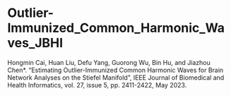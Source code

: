 # Outlier-Immunized_Common_Harmonic_Waves_JBHI
Hongmin Cai, Huan Liu, Defu Yang, Guorong Wu, Bin Hu, and Jiazhou Chen*. “Estimating Outlier-Immunized Common Harmonic Waves for Brain Network Analyses on the Stiefel Manifold”, IEEE Journal of Biomedical and Health Informatics, vol. 27, issue 5, pp. 2411-2422, May 2023.
